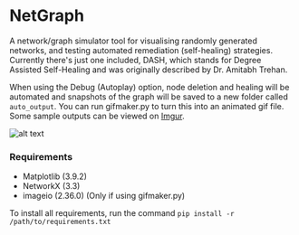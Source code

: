# NetGraph
A network/graph simulator tool for visualising randomly generated networks, and testing automated remediation (self-healing) strategies. Currently there's just one included, DASH, which stands for Degree Assisted Self-Healing and was originally described by Dr. Amitabh Trehan.

When using the Debug (Autoplay) option, node deletion and healing will be automated and snapshots of the graph will be saved to a new folder called `auto_output`. You can run gifmaker.py to turn this into an animated gif file. Some sample outputs can be viewed on [Imgur](https://imgur.com/a/netgraph-outputs-a9rGoyw).

![alt text](https://i.imgur.com/Gve4DcA.gif)

### Requirements
- Matplotlib (3.9.2)
- NetworkX (3.3)
- imageio (2.36.0) (Only if using gifmaker.py)

To install all requirements, run the command `pip install -r /path/to/requirements.txt`
